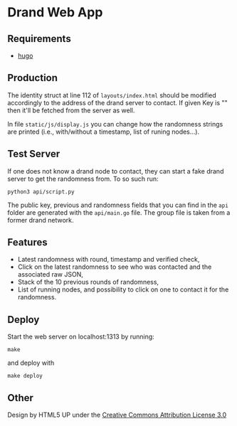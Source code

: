 # Drand Web App

## Requirements

- [hugo](https://gohugo.io)

## Production

The identity struct at line 112 of `layouts/index.html` should be modified accordingly to the address of the drand server to contact. If given Key is "" then it'll be fetched from the server as well.

In file `static/js/display.js` you can change how the randomness strings are printed (i.e., with/without a timestamp, list of runing nodes...).

## Test Server

If one does not know a drand node to contact, they can start a fake drand server to get the randomness from. To so such run:
```
python3 api/script.py
```

The public key, previous and randomness fields that you can find in the `api` folder are generated with the `api/main.go` file. The group file is taken from a former drand network.

## Features
- Latest randomness with round, timestamp and verified check,
- Click on the latest randomness to see who was contacted and the associated raw JSON,
- Stack of the 10 previous rounds of randomness,
- List of running nodes, and possibility to click on one to contact it for the randomness.

## Deploy

Start the web server on localhost:1313 by running:

```
make
```
and deploy with
```
make deploy
```

## Other

Design by HTML5 UP under the [Creative Commons Attribution License 3.0](https://html5up.net/license)
